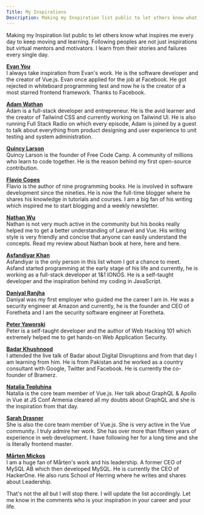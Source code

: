 ```yaml
---
Title: My Inspirations
Description: Making my Inspiration list public to let others know what inspires me every day to keep moving and learning. Following peoples are not just inspirations but virtual mentors and motivators. I learn from their stories and failures every single day.
---
```


Making my Inspiration list public to let others know what inspires me every day to keep moving and learning. Following peoples are not just inspirations but virtual mentors and motivators. I learn from their stories and failures every single day.

[**Evan You**](https://evanyou.me/)<br/>
I always take inspiration from Evan's work. He is the software developer and the creator of Vue.js. Evan once applied for the job at Facebook. He got rejected in whiteboard programming test and now he is the creator of a most starred frontend framework. Thanks to Facebook.

[**Adam Wathan**](https://adamwathan.me/)<br/>
Adam is a full-stack developer and entrepreneur. He is the avid learner and the creator of Tailwind CSS and currently working on Tailwind UI. He is also running Full Stack Radio on which every episode, Adam is joined by a guest to talk about everything from product designing and user experience to unit testing and system administration.

[**Quincy Larson**](https://twitter.com/ossia)<br/>
Quincy Larson is the founder of Free Code Camp. A community of millions who learn to code together. He is the reason behind my first open-source contribution.

[**Flavio Copes**](https://flaviocopes.com/)<br/>
Flavio is the author of nine programming books. He is involved in software development since the nineties. He is now the full-time blogger where he shares his knowledge in tutorials and courses. I am a big fan of his writing which inspired me to start blogging and a weekly newsletter.

[**Nathan Wu**](https://twitter.com/nathanwu21)<br/>
Nathan is not very much active in the community but his books really helped me to get a better understanding of Laravel and Vue. His writing style is very friendly and concise that anyone can easily understand the concepts. Read my review about Nathan book at here, here and here.

[**Asfandiyar Khan**](https://www.linkedin.com/in/asfandiyar-khan-a2a970b7/)<br/>
Asfandiyar is the only person in this list whom I got a chance to meet. Asfand started programming at the early stage of his life and currently, he is working as a full-stack developer at 1&1 IONOS. He is a self-taught developer and the inspiration behind my coding in JavaScript.

[**Daniyal Ranjha**](https://www.linkedin.com/in/danialranjha/)<br/>
Daniyal was my first employer who guided me the career I am in. He was a security engineer at Amazon and currently, he is the founder and CEO of Foretheta and I am the security software engineer at Foretheta.

[**Peter Yaworski**](https://twitter.com/yaworsk)<br/>
Peter is a self-taught developer and the author of Web Hacking 101 which extremely helped me to get hands-on Web Application Security.

[**Badar Khushnood**](https://www.linkedin.com/in/badar/)<br/>
I attended the live talk of Badar about Digital Disruptions and from that day I am learning from him. He is from Pakistan and he worked as a country consultant with Google, Twitter and Facebook. He is currently the co-founder of Bramerz.

[**Natalia Tepluhina**](https://twitter.com/N_Tepluhina)<br/>
Natalia is the core team member of Vue.js. Her talk about GraphQL & Apollo in Vue at JS Conf Armenia cleared all my doubts about GraphQL and she is the inspiration from that day.

[**Sarah Drasner**](https://sarahdrasnerdesign.com/)<br/>
She is also the core team member of Vue.js. She is very active in the Vue community. I truly admire her work. She has over more than fifteen years of experience in web development. I have following her for a long time and she is literally frontend master.

[**Mårten Mickos**](https://twitter.com/martenmickos)<br/>
I am a huge fan of Mårten's work and his leadership. A former CEO of MySQL AB which then developed MySQL. He is currently the CEO of HackerOne. He also runs School of Herring where he writes and shares about Leadership.

That's not the all but I will stop there. I will update the list accordingly. Let me know in the comments who is your inspiration in your career and your life.